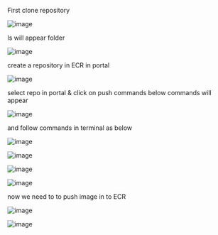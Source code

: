 First clone repository

![image](https://user-images.githubusercontent.com/85178565/235528643-993ebc33-ceba-4e73-af0d-45518d25c70e.png)

ls will appear folder 

![image](https://user-images.githubusercontent.com/85178565/235528791-15d95cab-5080-4deb-a352-aa1e20fdd3b6.png)

create a repository in ECR in portal

![image](https://user-images.githubusercontent.com/85178565/235529008-9039aed8-39b3-4526-b2fc-53d25f3425b7.png)


select repo in portal & click on push commands below commands will appear

![image](https://user-images.githubusercontent.com/85178565/235529288-c215f350-10a5-41e3-9324-e91ba137eb21.png)


and follow commands in terminal as below


![image](https://user-images.githubusercontent.com/85178565/235529648-1efadb7a-b039-4c0a-bf11-a13a91ec4222.png)


![image](https://user-images.githubusercontent.com/85178565/235529804-b54a9866-ae8f-46b2-a15f-2551e0406c5a.png)


![image](https://user-images.githubusercontent.com/85178565/235529952-3aba9da8-2277-4490-a3ab-b2c400c5753d.png)


![image](https://user-images.githubusercontent.com/85178565/235530120-bb0ef425-be5e-412a-a265-9247890f6923.png)


now we need to to push image in to ECR

![image](https://user-images.githubusercontent.com/85178565/235530283-065b7f52-e34f-4c2f-9e9a-9cf5aa2a314b.png)


![image](https://user-images.githubusercontent.com/85178565/235530400-69f39b4e-86fd-4606-ba5e-e84f809cfbee.png)







